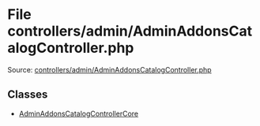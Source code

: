 File controllers/admin/AdminAddonsCatalogController.php
=========

Source: [controllers/admin/AdminAddonsCatalogController.php](https://github.com/PrestaShop/PrestaShop/blob/1.6.0.12/controllers/admin/AdminAddonsCatalogController.php)


Classes
-------

* [AdminAddonsCatalogControllerCore](class.AdminAddonsCatalogControllerCore.md)

